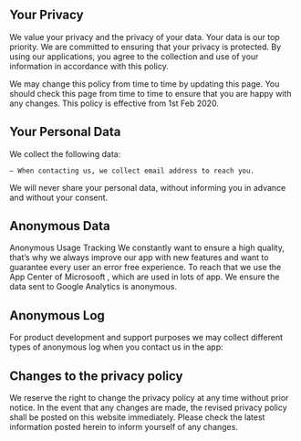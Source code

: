 ## Your Privacy
We value your privacy and the privacy of your data. Your data is our top priority. We are committed to ensuring that your privacy is protected. By using our applications, you agree to the collection and use of your information in accordance with this policy.

We may change this policy from time to time by updating this page. You should check this page from time to time to ensure that you are happy with any changes. This policy is effective from 1st Feb 2020.

## Your Personal Data
We collect the following data: 

    – When contacting us, we collect email address to reach you. 

We will never share your personal data, without informing you in advance and without your consent.

## Anonymous Data
Anonymous Usage Tracking
We constantly want to ensure a high quality, that’s why we always improve our app with new features and want to guarantee every user an error free experience. To reach that we use the App Center of Microsooft , which are used in lots of app. We ensure the data sent to Google Analytics is anonymous.

## Anonymous Log
For product development and support purposes we may collect different types of anonymous log when you contact us in the app:


## Changes to the privacy policy
We reserve the right to change the privacy policy at any time without prior notice. In the event that any changes are made, the revised privacy policy shall be posted on this website immediately. Please check the latest information posted herein to inform yourself of any changes.